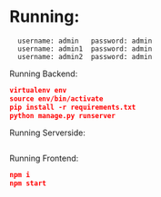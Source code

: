 # Running:

```Temporary accounts:
  username: admin   password: admin
  username: admin1  password: admin
  username: admin2  password: admin
```

Running Backend:

```json
virtualenv env
source env/bin/activate
pip install -r requirements.txt
python manage.py runserver
```

Running Serverside:
```redis-server
```

Running Frontend:

```json
npm i
npm start
```
